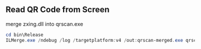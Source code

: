 ## Read QR Code from Screen

merge zxing.dll into qrscan.exe
```powershell
cd bin\Release
ILMerge.exe /ndebug /log /targetplatform:v4 /out:qrscan-merged.exe qrscan.exe zxing.dll
````
